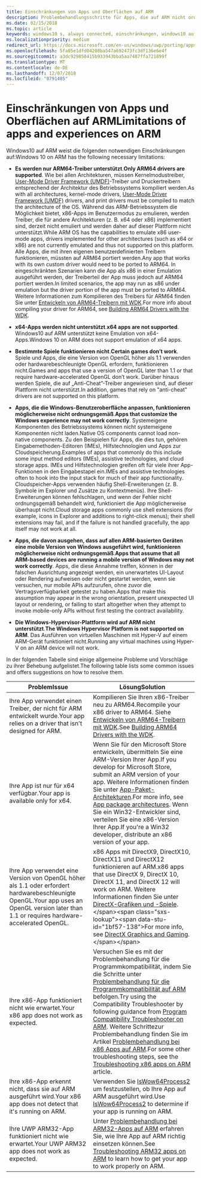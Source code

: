 ```yaml
---
title: Einschränkungen von Apps und Oberflächen auf ARM
description: Problembehandlungsschritte für Apps, die auf ARM nicht ordnungsgemäß funktionieren.
ms.date: 02/15/2018
ms.topic: article
keywords: windows10 s, always connected, einschränkungen, windows10 auf ARM
ms.localizationpriority: medium
redirect_url: https://docs.microsoft.com/en-us/windows/uwp/porting/apps-on-arm-troubleshooting-x86
ms.openlocfilehash: 5fa05e1dfd04208ba547a692473fc3df136e6e4f
ms.sourcegitcommit: a3dc929858415b933943bba5aa7487ffa721899f
ms.translationtype: MT
ms.contentlocale: de-DE
ms.lasthandoff: 12/07/2018
ms.locfileid: "8791485"
---
```

# <a name="limitations-of-apps-and-experiences-on-arm"></a><span data-ttu-id="1bf57-104">Einschränkungen von Apps und Oberflächen auf ARM</span><span class="sxs-lookup"><span data-stu-id="1bf57-104">Limitations of apps and experiences on ARM</span></span>
<span data-ttu-id="1bf57-105">Windows10 auf ARM weist die folgenden notwendigen Einschränkungen auf:</span><span class="sxs-lookup"><span data-stu-id="1bf57-105">Windows 10 on ARM has the following necessary limitations:</span></span>

- <span data-ttu-id="1bf57-106">**Es werden nur ARM64-Treiber unterstützt**.</span><span class="sxs-lookup"><span data-stu-id="1bf57-106">**Only ARM64 drivers are supported**.</span></span> <span data-ttu-id="1bf57-107">Wie bei allen Architekturen, müssen Kernelmodustreiber, [User-Mode Driver Framework (UMDF)](https://docs.microsoft.com/en-us/windows-hardware/drivers/wdf/overview-of-the-umdf)-Treiber und Druckertreibern entsprechend der Architektur des Betriebssystems kompiliert werden.</span><span class="sxs-lookup"><span data-stu-id="1bf57-107">As with all architectures, kernel-mode drivers, [User-Mode Driver Framework (UMDF)](https://docs.microsoft.com/en-us/windows-hardware/drivers/wdf/overview-of-the-umdf) drivers, and print drivers must be compiled to match the architecture of the OS.</span></span> <span data-ttu-id="1bf57-108">Während das ARM-Betriebssystem die Möglichkeit bietet, x86-Apps im Benutzermodus zu emulieren, werden Treiber, die für andere Architekturen (z. B. x64 oder x86) implementiert sind, derzeit nicht emuliert und werden daher auf dieser Plattform nicht unterstützt.</span><span class="sxs-lookup"><span data-stu-id="1bf57-108">While ARM OS has the capabilities to emulate x86 user-mode apps, drivers implemented for other architectures (such as x64 or x86) are not currently emulated and thus not supported on this platform.</span></span> <span data-ttu-id="1bf57-109">Alle Apps, die mit ihren eigenen benutzerdefinierten Treibern funktionieren, müssten auf ARM64 portiert werden.</span><span class="sxs-lookup"><span data-stu-id="1bf57-109">Any app that works with its own custom driver would need to be ported to ARM64.</span></span> <span data-ttu-id="1bf57-110">In eingeschränkten Szenarien kann die App als x86 in einer Emulation ausgeführt werden, der Treiberteil der App muss jedoch auf ARM64 portiert werden.</span><span class="sxs-lookup"><span data-stu-id="1bf57-110">In limited scenarios, the app may run as x86 under emulation but the driver portion of the app must be ported to ARM64.</span></span> <span data-ttu-id="1bf57-111">Weitere Informationen zum Kompilieren des Treibers für ARM64 finden Sie unter [Entwickeln von ARM64-Treibern mit WDK](https://review.docs.microsoft.com/en-us/windows-hardware/drivers/develop/building-arm64-drivers?branch=rs4-arm64).</span><span class="sxs-lookup"><span data-stu-id="1bf57-111">For more info about compiling your driver for ARM64, see [Building ARM64 Drivers with the WDK](https://review.docs.microsoft.com/en-us/windows-hardware/drivers/develop/building-arm64-drivers?branch=rs4-arm64).</span></span>

- <span data-ttu-id="1bf57-112">**x64-Apps werden nicht unterstützt**.</span><span class="sxs-lookup"><span data-stu-id="1bf57-112">**x64 apps are not supported**.</span></span> <span data-ttu-id="1bf57-113">Windows10 auf ARM unterstützt keine Emulation von x64-Apps.</span><span class="sxs-lookup"><span data-stu-id="1bf57-113">Windows 10 on ARM does not support emulation of x64 apps.</span></span>

- <span data-ttu-id="1bf57-114">**Bestimmte Spiele funktionieren nicht**.</span><span class="sxs-lookup"><span data-stu-id="1bf57-114">**Certain games don’t work**.</span></span> <span data-ttu-id="1bf57-115">Spiele und Apps, die eine Version von OpenGL höher als 1.1 verwenden oder hardwarebeschleunigte OpenGL erfordern, funktionieren nicht.</span><span class="sxs-lookup"><span data-stu-id="1bf57-115">Games and apps that use a version of OpenGL later than 1.1 or that require hardware-accelerated OpenGL don’t work.</span></span> <span data-ttu-id="1bf57-116">Darüber hinaus werden Spiele, die auf „Anti-Cheat”-Treiber angewiesen sind, auf dieser Plattform nicht unterstützt.</span><span class="sxs-lookup"><span data-stu-id="1bf57-116">In addition, games that rely on "anti-cheat" drivers are not supported on this platform.</span></span>

- <span data-ttu-id="1bf57-117">**Apps, die die Windows-Benutzeroberfläche anpassen, funktionieren möglicherweise nicht ordnungsgemäß**.</span><span class="sxs-lookup"><span data-stu-id="1bf57-117">**Apps that customize the Windows experience may not work correctly**.</span></span> <span data-ttu-id="1bf57-118">Systemeigene Komponenten des Betriebssystems können nicht systemeigene Komponenten nicht laden.</span><span class="sxs-lookup"><span data-stu-id="1bf57-118">Native OS components cannot load non-native components.</span></span> <span data-ttu-id="1bf57-119">Zu den Beispielen für Apps, die dies tun, gehören Eingabemethoden-Editoren (IMEs), Hilfstechnologien und Apps zur Cloudspeicherung.</span><span class="sxs-lookup"><span data-stu-id="1bf57-119">Examples of apps that commonly do this include some input method editors (IMEs), assistive technologies, and cloud storage apps.</span></span> <span data-ttu-id="1bf57-120">IMEs und Hilfstechnologien greifen oft für viele ihrer App-Funktionen in den Eingabestapel ein.</span><span class="sxs-lookup"><span data-stu-id="1bf57-120">IMEs and assistive technologies often to hook into the input stack for much of their app functionality.</span></span> <span data-ttu-id="1bf57-121">Cloudspeicher-Apps verwenden häufig Shell-Erweiterungen (z. B. Symbole im Explorer und Zusätze zu Kontextmenüs). Ihre Shell-Erweiterungen können fehlschlagen, und wenn der Fehler nicht ordnungsgemäß behandelt wird, funktioniert die App möglicherweise überhaupt nicht.</span><span class="sxs-lookup"><span data-stu-id="1bf57-121">Cloud storage apps commonly use shell extensions (for example, icons in Explorer and additions to right-click menus); their shell extensions may fail, and if the failure is not handled gracefully, the app itself may not work at all.</span></span>

- <span data-ttu-id="1bf57-122">**Apps, die davon ausgehen, dass auf allen ARM-basierten Geräten eine mobile Version von Windows ausgeführt wird, funktionieren möglicherweise nicht ordnungsgemäß**.</span><span class="sxs-lookup"><span data-stu-id="1bf57-122">**Apps that assume that all ARM-based devices are running a mobile version of Windows may not work correctly**.</span></span> <span data-ttu-id="1bf57-123">Apps, die diese Annahme treffen, können in der falschen Ausrichtung angezeigt werden, ein unerwartetes UI-Layout oder Rendering aufweisen oder nicht gestartet werden, wenn sie versuchen, nur mobile APIs aufzurufen, ohne zuvor die Vertragsverfügbarkeit getestet zu haben.</span><span class="sxs-lookup"><span data-stu-id="1bf57-123">Apps that make this assumption may appear in the wrong orientation, present unexpected UI layout or rendering, or failing to start altogether when they attempt to invoke mobile-only APIs without first testing the contract availability.</span></span>

- <span data-ttu-id="1bf57-124">**Die Windows-Hypervisor-Plattform wird auf ARM nicht unterstützt**.</span><span class="sxs-lookup"><span data-stu-id="1bf57-124">**The Windows Hypervisor Platform is not supported on ARM**.</span></span> <span data-ttu-id="1bf57-125">Das Ausführen von virtuellen Maschinen mit Hyper-V auf einem ARM-Gerät funktioniert nicht.</span><span class="sxs-lookup"><span data-stu-id="1bf57-125">Running any virtual machines using Hyper-V on an ARM device will not work.</span></span>

<span data-ttu-id="1bf57-126">In der folgenden Tabelle sind einige allgemeine Probleme und Vorschläge zu ihrer Behebung aufgelistet.</span><span class="sxs-lookup"><span data-stu-id="1bf57-126">The following table lists some common issues and offers suggestions on how to resolve them.</span></span>

|<span data-ttu-id="1bf57-127">Problem</span><span class="sxs-lookup"><span data-stu-id="1bf57-127">Issue</span></span>|<span data-ttu-id="1bf57-128">Lösung</span><span class="sxs-lookup"><span data-stu-id="1bf57-128">Solution</span></span>|
|-----|--------|
| <span data-ttu-id="1bf57-129">Ihre App verwendet einen Treiber, der nicht für ARM entwickelt wurde.</span><span class="sxs-lookup"><span data-stu-id="1bf57-129">Your app relies on a driver that isn't designed for ARM.</span></span> | <span data-ttu-id="1bf57-130">Kompilieren Sie Ihren x86-Treiber neu zu ARM64.</span><span class="sxs-lookup"><span data-stu-id="1bf57-130">Recompile your x86 driver to ARM64.</span></span> <span data-ttu-id="1bf57-131">Siehe [Entwickeln von ARM64-Treibern mit WDK](https://docs.microsoft.com/en-us/windows-hardware/drivers/develop/building-arm64-drivers).</span><span class="sxs-lookup"><span data-stu-id="1bf57-131">See [Building ARM64 Drivers with the WDK](https://docs.microsoft.com/en-us/windows-hardware/drivers/develop/building-arm64-drivers).</span></span> |
| <span data-ttu-id="1bf57-132">Ihre App ist nur für x64 verfügbar.</span><span class="sxs-lookup"><span data-stu-id="1bf57-132">Your app is available only for x64.</span></span> | <span data-ttu-id="1bf57-133">Wenn Sie für den Microsoft Store entwickeln, übermitteln Sie eine ARM-Version Ihrer App.</span><span class="sxs-lookup"><span data-stu-id="1bf57-133">If you develop for Microsoft Store, submit an ARM version of your app.</span></span> <span data-ttu-id="1bf57-134">Weitere Informationen finden Sie unter [App-Paket-Architekturen](../packaging/device-architecture.md).</span><span class="sxs-lookup"><span data-stu-id="1bf57-134">For more info, see [App package architectures](../packaging/device-architecture.md).</span></span> <span data-ttu-id="1bf57-135">Wenn Sie ein Win32-Entwickler sind, verteilen Sie eine x86-Version Ihrer App.</span><span class="sxs-lookup"><span data-stu-id="1bf57-135">If you're a Win32 developer, distribute an x86 version of your app.</span></span> |
| <span data-ttu-id="1bf57-136">Ihre App verwendet eine Version von OpenGL höher als 1.1 oder erfordert hardwarebeschleunigte OpenGL.</span><span class="sxs-lookup"><span data-stu-id="1bf57-136">Your app uses an OpenGL version later than 1.1 or requires hardware-accelerated OpenGL.</span></span> | <span data-ttu-id="1bf57-137">x86 Apps mit DirectX9, DirectX10, DirectX11 und DirectX12 funktionieren auf ARM.</span><span class="sxs-lookup"><span data-stu-id="1bf57-137">x86 apps that use DirectX 9, DirectX 10, DirectX 11, and DirectX 12 will work on ARM.</span></span> <span data-ttu-id="1bf57-138">Weitere Informationen finden Sie unter [DirectX-Grafiken und -Spiele](https://msdn.microsoft.com/en-us/library/windows/desktop/ee663274(v=vs.85).aspx).</span><span class="sxs-lookup"><span data-stu-id="1bf57-138">For more info, see [DirectX Graphics and Gaming](https://msdn.microsoft.com/en-us/library/windows/desktop/ee663274(v=vs.85).aspx).</span></span> |
| <span data-ttu-id="1bf57-139">Ihre x86-App funktioniert nicht wie erwartet.</span><span class="sxs-lookup"><span data-stu-id="1bf57-139">Your x86 app does not work as expected.</span></span> | <span data-ttu-id="1bf57-140">Versuchen Sie es mit der Problembehandlung für die Programmkompatibilität, indem Sie die Schritte unter [Problembehandlung für die Programmkompatibilität auf ARM](apps-on-arm-program-compat-troubleshooter.md) befolgen.</span><span class="sxs-lookup"><span data-stu-id="1bf57-140">Try using the Compatibility Troubleshooter by following guidance from [Program Compatibility Troubleshooter on ARM](apps-on-arm-program-compat-troubleshooter.md).</span></span> <span data-ttu-id="1bf57-141">Weitere Schrittezur Problembehandlung finden Sie im Artikel [Problembehandlung bei x86 Apps auf ARM](apps-on-arm-troubleshooting-x86.md).</span><span class="sxs-lookup"><span data-stu-id="1bf57-141">For some other troubleshooting steps, see the [Troubleshooting x86 apps on ARM](apps-on-arm-troubleshooting-x86.md) article.</span></span> |
| <span data-ttu-id="1bf57-142">Ihre x86-App erkennt nicht, dass sie auf ARM ausgeführt wird.</span><span class="sxs-lookup"><span data-stu-id="1bf57-142">Your x86 app does not detect that it's running on ARM.</span></span> | <span data-ttu-id="1bf57-143">Verwenden Sie [IsWow64Process2](https://msdn.microsoft.com/en-us/library/windows/desktop/mt804318(v=vs.85).aspx) um festzustellen, ob Ihre App auf ARM ausgeführt wird.</span><span class="sxs-lookup"><span data-stu-id="1bf57-143">Use [IsWow64Process2](https://msdn.microsoft.com/en-us/library/windows/desktop/mt804318(v=vs.85).aspx) to determine if your app is running on ARM.</span></span> |
| <span data-ttu-id="1bf57-144">Ihre UWP ARM32-App funktioniert nicht wie erwartet.</span><span class="sxs-lookup"><span data-stu-id="1bf57-144">Your UWP ARM32 app does not work as expected.</span></span> | <span data-ttu-id="1bf57-145">Unter [Problembehandlung bei ARM32-Apps auf ARM](apps-on-arm-troubleshooting-arm32.md) erfahren Sie, wie Ihre App auf ARM richtig einsetzen können.</span><span class="sxs-lookup"><span data-stu-id="1bf57-145">See [Troubleshooting ARM32 apps on ARM](apps-on-arm-troubleshooting-arm32.md) to learn how to get your app to work properly on ARM.</span></span> |

